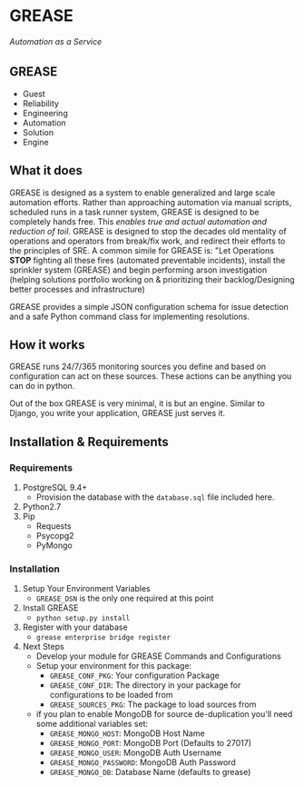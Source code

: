 # GREASE

###### Automation as a Service

## GREASE
  * Guest
  * Reliability
  * Engineering
  * Automation
  * Solution
  * Engine
  
## What it does

GREASE is designed as a system to enable generalized and large scale 
automation efforts. Rather than approaching automation via manual 
scripts, scheduled runs in a task runner system, GREASE is designed 
to be completely hands free. This _enables true and actual 
automation and reduction of toil_. GREASE is designed to stop the 
decades old mentality of operations and operators from 
break/fix work, and redirect their efforts to the principles
of SRE. A common simile for GREASE is: "Let Operations 
**STOP** fighting all these fires (automated preventable incidents), 
install the sprinkler system (GREASE) and begin performing arson 
investigation (helping solutions portfolio working on & prioritizing
their backlog/Designing better processes and infrastructure)

GREASE provides a simple JSON configuration schema for
issue detection and a safe Python command class for 
implementing resolutions. 

## How it works

GREASE runs 24/7/365 monitoring sources you define and 
based on configuration can act on these sources. These actions
can be anything you can do in python.

Out of the box GREASE is very minimal, it is but an engine. Similar
to Django, you write your application, GREASE just serves it. 

## Installation & Requirements

### Requirements
  1. PostgreSQL 9.4+
      * Provision the database with the `database.sql` file
      included here.
  2. Python2.7
  3. Pip
      * Requests
      * Psycopg2
      * PyMongo

### Installation
  1. Setup Your Environment Variables
      * `GREASE_DSN` is the only one required at this point
  2. Install GREASE
      * `python setup.py install`
  3. Register with your database
      * `grease enterprise bridge register`
  4. Next Steps
      * Develop your module for GREASE Commands and Configurations
      * Setup your environment for this package:
          * `GREASE_CONF_PKG`: Your configuration Package
          * `GREASE_CONF_DIR`: The directory in your package for 
          configurations to be loaded from
          * `GREASE_SOURCES_PKG`: The package to load sources from
      * if you plan to enable MongoDB for source de-duplication you'll
      need some additional variables set:
          * `GREASE_MONGO_HOST`: MongoDB Host Name
          * `GREASE_MONGO_PORT`: MongoDB Port (Defaults to 27017)
          * `GREASE_MONGO_USER`: MongoDB Auth Username
          * `GREASE_MONGO_PASSWORD`: MongoDB Auth Password
          * `GREASE_MONGO_DB`: Database Name (defaults to grease)
